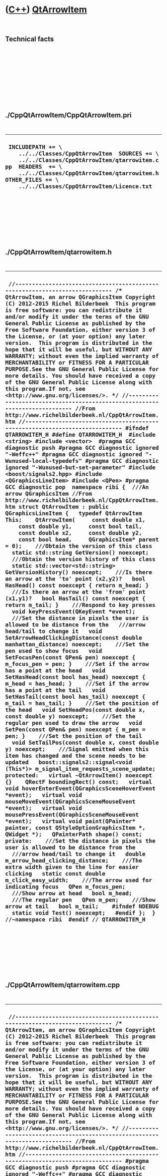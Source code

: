 



 

 

 

 

 

([C++](Cpp.htm)) [QtArrowItem](CppQtArrowItem.htm)
==================================================

 

Technical facts
---------------

 

 

 

 

 

 

./CppQtArrowItem/CppQtArrowItem.pri
-----------------------------------

 

  --------------------------------------------------------------------------------------------------------------------------------------------------------------------------------------------------------------------------------------------------
  ` INCLUDEPATH += \     ../../Classes/CppQtArrowItem  SOURCES += \     ../../Classes/CppQtArrowItem/qtarrowitem.cpp  HEADERS  += \     ../../Classes/CppQtArrowItem/qtarrowitem.h  OTHER_FILES += \     ../../Classes/CppQtArrowItem/Licence.txt`
  --------------------------------------------------------------------------------------------------------------------------------------------------------------------------------------------------------------------------------------------------

 

 

 

 

 

./CppQtArrowItem/qtarrowitem.h
------------------------------

 

  -------------------------------------------------------------------------------------------------------------------------------------------------------------------------------------------------------------------------------------------------------------------------------------------------------------------------------------------------------------------------------------------------------------------------------------------------------------------------------------------------------------------------------------------------------------------------------------------------------------------------------------------------------------------------------------------------------------------------------------------------------------------------------------------------------------------------------------------------------------------------------------------------------------------------------------------------------------------------------------------------------------------------------------------------------------------------------------------------------------------------------------------------------------------------------------------------------------------------------------------------------------------------------------------------------------------------------------------------------------------------------------------------------------------------------------------------------------------------------------------------------------------------------------------------------------------------------------------------------------------------------------------------------------------------------------------------------------------------------------------------------------------------------------------------------------------------------------------------------------------------------------------------------------------------------------------------------------------------------------------------------------------------------------------------------------------------------------------------------------------------------------------------------------------------------------------------------------------------------------------------------------------------------------------------------------------------------------------------------------------------------------------------------------------------------------------------------------------------------------------------------------------------------------------------------------------------------------------------------------------------------------------------------------------------------------------------------------------------------------------------------------------------------------------------------------------------------------------------------------------------------------------------------------------------------------------------------------------------------------------------------------------------------------------------------------------------------------------------------------------------------------------------------------------------------------------------------------------------------------------------------------------------------------------------------------------------------------------------------------------------------------------------------------------------------------------------------------------------------------------------------------------------------------------------------------------------------------------------------------------------------------------------------------------------------------------------------------------------------------------------------------------------------------------------------------------------------------------------------------------------------------------------------------------------------------------------------------------------------------------------------------------------------------------------------------------------------------------------------------------------------------------------------------------------------------------------------------------------------------------------------------------------
  ` //--------------------------------------------------------------------------- /* QtArrowItem, an arrow QGraphicsItem Copyright (C) 2012-2015 Richel Bilderbeek  This program is free software: you can redistribute it and/or modify it under the terms of the GNU General Public License as published by the Free Software Foundation, either version 3 of the License, or (at your option) any later version.  This program is distributed in the hope that it will be useful, but WITHOUT ANY WARRANTY; without even the implied warranty of MERCHANTABILITY or FITNESS FOR A PARTICULAR PURPOSE.See the GNU General Public License for more details. You should have received a copy of the GNU General Public License along with this program.If not, see <http://www.gnu.org/licenses/>. */ //--------------------------------------------------------------------------- //From http://www.richelbilderbeek.nl/CppQtArrowItem.htm //--------------------------------------------------------------------------- #ifndef QTARROWITEM_H #define QTARROWITEM_H  #include <string> #include <vector>  #pragma GCC diagnostic push #pragma GCC diagnostic ignored "-Weffc++" #pragma GCC diagnostic ignored "-Wunused-local-typedefs" #pragma GCC diagnostic ignored "-Wunused-but-set-parameter" #include <boost/signals2.hpp> #include <QGraphicsLineItem> #include <QPen> #pragma GCC diagnostic pop  namespace ribi {  ///An arrow QGraphicsItem //From http://www.richelbilderbeek.nl/CppQtArrowItem.htm struct QtArrowItem : public QGraphicsLineItem {   typedef QtArrowItem This;    QtArrowItem(     const double x1,     const double y1,     const bool tail,     const double x2,     const double y2,     const bool head,     QGraphicsItem* parent = 0);    ///Obtain the version of this class   static std::string GetVersion() noexcept;    ///Obtain the version history of this class   static std::vector<std::string> GetVersionHistory() noexcept;    ///Is there an arrow at the 'to' point (x2,y2)?   bool HasHead() const noexcept { return m_head; }    ///Is there an arrow at the 'from' point (x1,y1)?   bool HasTail() const noexcept { return m_tail; }    ///Respond to key presses   void keyPressEvent(QKeyEvent *event);    ///Set the distance in pixels the user is allowed to be distance from the   ///arrow head/tail to change it   void SetArrowHeadClickingDistance(const double manhattan_distance) noexcept;    ///Set the pen used to show focus   void SetFocusPen(const QPen& pen) noexcept { m_focus_pen = pen; }    ///Set if the arrow has a point at the head   void SetHasHead(const bool has_head) noexcept { m_head = has_head; }    ///Set if the arrow has a point at the tail   void SetHasTail(const bool has_tail) noexcept { m_tail = has_tail; }    ///Set the position of the head   void SetHeadPos(const double x, const double y) noexcept;    ///Set the regular pen used to draw the arrow   void SetPen(const QPen& pen) noexcept { m_pen = pen; }    ///Set the position of the tail   void SetTailPos(const double x, const double y) noexcept;    ///Signal emitted when this item has changed and the scene needs to be updated   boost::signals2::signal<void (This*)> m_signal_item_requests_scene_update;  protected:   virtual ~QtArrowItem() noexcept {}    QRectF boundingRect() const;   virtual void hoverEnterEvent(QGraphicsSceneHoverEvent *event);   virtual void mouseMoveEvent(QGraphicsSceneMouseEvent *event);   virtual void mousePressEvent(QGraphicsSceneMouseEvent *event);   virtual void paint(QPainter* painter, const QStyleOptionGraphicsItem *, QWidget *);   QPainterPath shape() const;  private:    ///Set the distance in pixels the user is allowed to be distance from the   ///arrow head/tail to change it   double m_arrow_head_clicking_distance;    ///The extra width given to the line for easier clicking   static const double m_click_easy_width;    ///The arrow used for indicating focus   QPen m_focus_pen;    ///Show arrow at head   bool m_head;    ///The regular pen   QPen m_pen;    ///Show arrow at tail   bool m_tail;    #ifndef NDEBUG   static void Test() noexcept;   #endif };  } //~namespace ribi  #endif // QTARROWITEM_H`
  -------------------------------------------------------------------------------------------------------------------------------------------------------------------------------------------------------------------------------------------------------------------------------------------------------------------------------------------------------------------------------------------------------------------------------------------------------------------------------------------------------------------------------------------------------------------------------------------------------------------------------------------------------------------------------------------------------------------------------------------------------------------------------------------------------------------------------------------------------------------------------------------------------------------------------------------------------------------------------------------------------------------------------------------------------------------------------------------------------------------------------------------------------------------------------------------------------------------------------------------------------------------------------------------------------------------------------------------------------------------------------------------------------------------------------------------------------------------------------------------------------------------------------------------------------------------------------------------------------------------------------------------------------------------------------------------------------------------------------------------------------------------------------------------------------------------------------------------------------------------------------------------------------------------------------------------------------------------------------------------------------------------------------------------------------------------------------------------------------------------------------------------------------------------------------------------------------------------------------------------------------------------------------------------------------------------------------------------------------------------------------------------------------------------------------------------------------------------------------------------------------------------------------------------------------------------------------------------------------------------------------------------------------------------------------------------------------------------------------------------------------------------------------------------------------------------------------------------------------------------------------------------------------------------------------------------------------------------------------------------------------------------------------------------------------------------------------------------------------------------------------------------------------------------------------------------------------------------------------------------------------------------------------------------------------------------------------------------------------------------------------------------------------------------------------------------------------------------------------------------------------------------------------------------------------------------------------------------------------------------------------------------------------------------------------------------------------------------------------------------------------------------------------------------------------------------------------------------------------------------------------------------------------------------------------------------------------------------------------------------------------------------------------------------------------------------------------------------------------------------------------------------------------------------------------------------------------------------------------------------------------------------------

 

 

 

 

 

./CppQtArrowItem/qtarrowitem.cpp
--------------------------------

 

  ---------------------------------------------------------------------------------------------------------------------------------------------------------------------------------------------------------------------------------------------------------------------------------------------------------------------------------------------------------------------------------------------------------------------------------------------------------------------------------------------------------------------------------------------------------------------------------------------------------------------------------------------------------------------------------------------------------------------------------------------------------------------------------------------------------------------------------------------------------------------------------------------------------------------------------------------------------------------------------------------------------------------------------------------------------------------------------------------------------------------------------------------------------------------------------------------------------------------------------------------------------------------------------------------------------------------------------------------------------------------------------------------------------------------------------------------------------------------------------------------------------------------------------------------------------------------------------------------------------------------------------------------------------------------------------------------------------------------------------------------------------------------------------------------------------------------------------------------------------------------------------------------------------------------------------------------------------------------------------------------------------------------------------------------------------------------------------------------------------------------------------------------------------------------------------------------------------------------------------------------------------------------------------------------------------------------------------------------------------------------------------------------------------------------------------------------------------------------------------------------------------------------------------------------------------------------------------------------------------------------------------------------------------------------------------------------------------------------------------------------------------------------------------------------------------------------------------------------------------------------------------------------------------------------------------------------------------------------------------------------------------------------------------------------------------------------------------------------------------------------------------------------------------------------------------------------------------------------------------------------------------------------------------------------------------------------------------------------------------------------------------------------------------------------------------------------------------------------------------------------------------------------------------------------------------------------------------------------------------------------------------------------------------------------------------------------------------------------------------------------------------------------------------------------------------------------------------------------------------------------------------------------------------------------------------------------------------------------------------------------------------------------------------------------------------------------------------------------------------------------------------------------------------------------------------------------------------------------------------------------------------------------------------------------------------------------------------------------------------------------------------------------------------------------------------------------------------------------------------------------------------------------------------------------------------------------------------------------------------------------------------------------------------------------------------------------------------------------------------------------------------------------------------------------------------------------------------------------------------------------------------------------------------------------------------------------------------------------------------------------------------------------------------------------------------------------------------------------------------------------------------------------------------------------------------------------------------------------------------------------------------------------------------------------------------------------------------------------------------------------------------------------------------------------------------------------------------------------------------------------------------------------------------------------------------------------------------------------------------------------------------------------------------------------------------------------------------------------------------------------------------------------------------------------------------------------------------------------------------------------------------------------------------------------------------------------------------------------------------------------------------------------------------------------------------------------------------------------------------------------------------------------------------------------------------------------------------------------------------------------------------------------------------------------------------------------------------------------------------------------------------------------------------------------------------------------------------------------------------------------------------------
  ` //--------------------------------------------------------------------------- /* QtArrowItem, an arrow QGraphicsItem Copyright (C) 2012-2015 Richel Bilderbeek  This program is free software: you can redistribute it and/or modify it under the terms of the GNU General Public License as published by the Free Software Foundation, either version 3 of the License, or (at your option) any later version.  This program is distributed in the hope that it will be useful, but WITHOUT ANY WARRANTY; without even the implied warranty of MERCHANTABILITY or FITNESS FOR A PARTICULAR PURPOSE.See the GNU General Public License for more details. You should have received a copy of the GNU General Public License along with this program.If not, see <http://www.gnu.org/licenses/>. */ //--------------------------------------------------------------------------- //From http://www.richelbilderbeek.nl/CppQtArrowItem.htm //--------------------------------------------------------------------------- #pragma GCC diagnostic push #pragma GCC diagnostic ignored "-Weffc++" #pragma GCC diagnostic ignored "-Wunused-local-typedefs" #include "qtarrowitem.h"  #include <cassert> #include <cmath>  #include <boost/math/constants/constants.hpp>  #include <QCursor> #include <QGraphicsScene> #include <QGraphicsSceneMouseEvent> #include <QKeyEvent> #include <QPainter>  #include "geometry.h" #include "trace.h" #pragma GCC diagnostic pop  const double ribi::QtArrowItem::m_click_easy_width = 10.0;  ribi::QtArrowItem::QtArrowItem(   const double x1,   const double y1,   const bool tail,   const double x2,   const double y2,   const bool head,   QGraphicsItem* parent)   : QGraphicsLineItem(x1,y1,x2,y2,parent),     m_signal_item_requests_scene_update{},     m_arrow_head_clicking_distance(20.0),     m_focus_pen(QPen(Qt::DashLine)),     m_head(head),     m_pen(QPen(QColor(0,0,0))),     m_tail(tail) {   this->setFlags(       QGraphicsItem::ItemIsFocusable     | QGraphicsItem::ItemIsMovable     | QGraphicsItem::ItemIsSelectable   );    //Allow mouse tracking   this->setAcceptHoverEvents(true);    assert(this->line().p1() == QPointF(x1,y1));   assert(this->line().p2() == QPointF(x2,y2)); }  QRectF ribi::QtArrowItem::boundingRect() const {   return shape().boundingRect(); }  std::string ribi::QtArrowItem::GetVersion() noexcept {   return "1.2"; }  std::vector<std::string> ribi::QtArrowItem::GetVersionHistory() noexcept {   return {     "2012-11-18: version 1.0: initial version",     "2012-11-20: version 1.1: mouse cursor changes its shape when moving over this item",     "2012-12-19: version 1.2: allow changing pens"   }; }  void ribi::QtArrowItem::hoverEnterEvent(QGraphicsSceneHoverEvent *) {   this->setCursor(QCursor(Qt::PointingHandCursor)); }  void ribi::QtArrowItem::keyPressEvent(QKeyEvent *event) {   switch (event->key())   {     case Qt::Key_F1:     case Qt::Key_1:     case Qt::Key_T:     case Qt::Key_Minus:       m_tail = !m_tail;       this->update();       break;     case Qt::Key_F2:     case Qt::Key_2:     case Qt::Key_H:     case Qt::Key_Plus:       m_head = !m_head;       this->update();       break;     default:       break;   }   QGraphicsLineItem::keyPressEvent(event);   m_signal_item_requests_scene_update(this); }  void ribi::QtArrowItem::mouseMoveEvent(QGraphicsSceneMouseEvent *event) {   m_signal_item_requests_scene_update(this);   QGraphicsLineItem::mouseMoveEvent(event); }  void ribi::QtArrowItem::mousePressEvent(QGraphicsSceneMouseEvent *event) {   if (event->modifiers() & Qt::ShiftModifier)   {     if ((event->pos() - this->line().p1()).manhattanLength() < m_arrow_head_clicking_distance)     {       m_tail = !m_tail;       this->update();     }     else if ((event->pos() - this->line().p2()).manhattanLength() < m_arrow_head_clicking_distance)     {       m_head = !m_head;       this->update();     }   } }  void ribi::QtArrowItem::paint(QPainter* painter, const QStyleOptionGraphicsItem *, QWidget *) {   painter->setRenderHint(QPainter::Antialiasing);   if (this->isSelected() || this->hasFocus())   {     painter->setPen(m_focus_pen);   }   else   {     painter->setPen(m_pen);   }   painter->drawLine(this->line());    const double pi{boost::math::constants::pi<double>()};    //The angle from tail to head   double angle{Geometry().GetAngleClockScreen(line().dx(),line().dy())};   if (line().dy() >= 0.0) angle = (1.0 * pi) + angle;   const double sz{10.0}; //pixels   if (m_tail)   {     const QPointF p0{this->line().p1()};     const QPointF p1{       p0 + QPointF(          std::sin(angle + pi + (pi * 0.1)) * sz,         -std::cos(angle + pi + (pi * 0.1)) * sz)};     const QPointF p2       = p0 + QPointF(          std::sin(angle + pi - (pi * 0.1)) * sz,         -std::cos(angle + pi - (pi * 0.1)) * sz);     painter->drawPolygon(QPolygonF() << p0 << p1 << p2);   }   if (m_head)   {     const QPointF p0 = this->line().p2();      const QPointF p1       = p0 + QPointF(          std::sin(angle +  0.0 + (pi * 0.1)) * sz,         -std::cos(angle +  0.0 + (pi * 0.1)) * sz);     const QPointF p2       = p0 + QPointF(          std::sin(angle +  0.0 - (pi * 0.1)) * sz,         -std::cos(angle +  0.0 - (pi * 0.1)) * sz);      painter->drawPolygon(QPolygonF() << p0 << p1 << p2);   } }  void ribi::QtArrowItem::SetArrowHeadClickingDistance(const double manhattan_distance) noexcept {   m_arrow_head_clicking_distance = manhattan_distance; }  void ribi::QtArrowItem::SetHeadPos(const double x, const double y) noexcept {   if (line().x2() != x || line().y2() != y)   {     QLineF line = this->line();     line.setP2(QPointF(x,y));     this->setLine(line);     this->update();   } }  void ribi::QtArrowItem::SetTailPos(const double x, const double y) noexcept {   if (line().x1() != x || line().y1() != y)   {     QLineF line = this->line();     line.setP1(QPointF(x,y));     this->setLine(line);     this->update();   } }  QPainterPath ribi::QtArrowItem::shape() const {   //Thanks to norobro for posting this code at   //http://www.qtcentre.org/threads/49201-Increase-margin-for-detecting-tooltip-events-of-QGraphicsLineItem   QPainterPath path;   QPainterPathStroker stroker;   path.moveTo(line().p1());   path.lineTo(line().p2());   stroker.setWidth(m_click_easy_width);   return stroker.createStroke(path); }`
  ---------------------------------------------------------------------------------------------------------------------------------------------------------------------------------------------------------------------------------------------------------------------------------------------------------------------------------------------------------------------------------------------------------------------------------------------------------------------------------------------------------------------------------------------------------------------------------------------------------------------------------------------------------------------------------------------------------------------------------------------------------------------------------------------------------------------------------------------------------------------------------------------------------------------------------------------------------------------------------------------------------------------------------------------------------------------------------------------------------------------------------------------------------------------------------------------------------------------------------------------------------------------------------------------------------------------------------------------------------------------------------------------------------------------------------------------------------------------------------------------------------------------------------------------------------------------------------------------------------------------------------------------------------------------------------------------------------------------------------------------------------------------------------------------------------------------------------------------------------------------------------------------------------------------------------------------------------------------------------------------------------------------------------------------------------------------------------------------------------------------------------------------------------------------------------------------------------------------------------------------------------------------------------------------------------------------------------------------------------------------------------------------------------------------------------------------------------------------------------------------------------------------------------------------------------------------------------------------------------------------------------------------------------------------------------------------------------------------------------------------------------------------------------------------------------------------------------------------------------------------------------------------------------------------------------------------------------------------------------------------------------------------------------------------------------------------------------------------------------------------------------------------------------------------------------------------------------------------------------------------------------------------------------------------------------------------------------------------------------------------------------------------------------------------------------------------------------------------------------------------------------------------------------------------------------------------------------------------------------------------------------------------------------------------------------------------------------------------------------------------------------------------------------------------------------------------------------------------------------------------------------------------------------------------------------------------------------------------------------------------------------------------------------------------------------------------------------------------------------------------------------------------------------------------------------------------------------------------------------------------------------------------------------------------------------------------------------------------------------------------------------------------------------------------------------------------------------------------------------------------------------------------------------------------------------------------------------------------------------------------------------------------------------------------------------------------------------------------------------------------------------------------------------------------------------------------------------------------------------------------------------------------------------------------------------------------------------------------------------------------------------------------------------------------------------------------------------------------------------------------------------------------------------------------------------------------------------------------------------------------------------------------------------------------------------------------------------------------------------------------------------------------------------------------------------------------------------------------------------------------------------------------------------------------------------------------------------------------------------------------------------------------------------------------------------------------------------------------------------------------------------------------------------------------------------------------------------------------------------------------------------------------------------------------------------------------------------------------------------------------------------------------------------------------------------------------------------------------------------------------------------------------------------------------------------------------------------------------------------------------------------------------------------------------------------------------------------------------------------------------------------------------------------------------------------------------------------------------------------------------------------------

 

 

 

 

 





 

[![Valid XHTML 1.0 Strict](valid-xhtml10.png){width="88"
height="31"}](http://validator.w3.org/check?uri=referer)

This page has been created by the [tool](Tools.htm)
[CodeToHtml](ToolCodeToHtml.htm)
